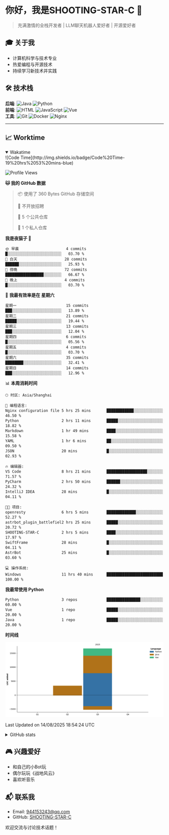 # 你好，我是SHOOTING-STAR-C 👋 
> 充满激情的全栈开发者 | LLM聊天机器人爱好者 | 开源爱好者 

## 🎓 关于我
- 计算机科学与技术专业
- 热爱编程与开源技术
- 持续学习新技术并实践

## 🛠️ 技术栈
**后端**: ![Java](https://img.shields.io/badge/Java-熟练-blue) ![Python](https://img.shields.io/badge/Python-掌握-green)  
**前端**: ![HTML](https://img.shields.io/badge/HTML-熟练-blue) ![JavaScript](https://img.shields.io/badge/JavaScript-熟练-blue) ![Vue](https://img.shields.io/badge/Vue.js-熟练-blue)  
**工具**: ![Git](https://img.shields.io/badge/Git-熟练-blue) ![Docker](https://img.shields.io/badge/Docker-掌握-green) ![Nginx](https://img.shields.io/badge/Nginx-熟练-blue)  

-------
## 📈 Worktime
<details open>
<summary>Wakatime</summary>
<!--START_SECTION:waka-->
![Code Time](http://img.shields.io/badge/Code%20Time-19%20hrs%2053%20mins-blue)

![Profile Views](http://img.shields.io/badge/%E4%B8%AA%E4%BA%BA%E8%B5%84%E6%96%99%E8%A7%82%E7%9C%8B%E6%AC%A1%E6%95%B0-33-blue)

**🐱 我的 GitHub 数据** 

> 📦  使用了 360 Bytes GitHub 存储空间 
 > 
> 🚫 不开放招聘
 > 
> 📜 5 个公共仓库 
 > 
> 🔑 1 个私人仓库 
 > 
**我是夜猫子 🦉** 

```text
🌞 早晨                     4 commits           █░░░░░░░░░░░░░░░░░░░░░░░░   03.70 % 
🌆 白天                     28 commits          ██████░░░░░░░░░░░░░░░░░░░   25.93 % 
🌃 傍晚                     72 commits          █████████████████░░░░░░░░   66.67 % 
🌙 晚上                     4 commits           █░░░░░░░░░░░░░░░░░░░░░░░░   03.70 % 
```
📅 **我最有效率是在 星期六** 

```text
星期一                      15 commits          ███░░░░░░░░░░░░░░░░░░░░░░   13.89 % 
星期二                      21 commits          █████░░░░░░░░░░░░░░░░░░░░   19.44 % 
星期三                      13 commits          ███░░░░░░░░░░░░░░░░░░░░░░   12.04 % 
星期四                      6 commits           █░░░░░░░░░░░░░░░░░░░░░░░░   05.56 % 
星期五                      4 commits           █░░░░░░░░░░░░░░░░░░░░░░░░   03.70 % 
星期六                      35 commits          ████████░░░░░░░░░░░░░░░░░   32.41 % 
星期日                      14 commits          ███░░░░░░░░░░░░░░░░░░░░░░   12.96 % 
```


📊 **本周消耗时间** 

```text
🕑︎ 时区: Asia/Shanghai

💬 编程语言: 
Nginx configuration file 5 hrs 25 mins       ████████████░░░░░░░░░░░░░   46.50 % 
Python                   2 hrs 11 mins       █████░░░░░░░░░░░░░░░░░░░░   18.82 % 
Markdown                 1 hr 49 mins        ████░░░░░░░░░░░░░░░░░░░░░   15.58 % 
YAML                     1 hr 6 mins         ██░░░░░░░░░░░░░░░░░░░░░░░   09.50 % 
JSON                     20 mins             █░░░░░░░░░░░░░░░░░░░░░░░░   02.93 % 

🔥 编辑器: 
VS Code                  8 hrs 21 mins       ██████████████████░░░░░░░   71.57 % 
PyCharm                  2 hrs 50 mins       ██████░░░░░░░░░░░░░░░░░░░   24.32 % 
IntelliJ IDEA            28 mins             █░░░░░░░░░░░░░░░░░░░░░░░░   04.11 % 

🐱‍💻 项目: 
openresty                6 hrs 5 mins        █████████████░░░░░░░░░░░░   52.27 % 
astrbot_plugin_battlefiel2 hrs 25 mins       █████░░░░░░░░░░░░░░░░░░░░   20.72 % 
SHOOTING-STAR-C          2 hrs 5 mins        ████░░░░░░░░░░░░░░░░░░░░░   17.97 % 
SwiftFrame               28 mins             █░░░░░░░░░░░░░░░░░░░░░░░░   04.11 % 
AstrBot                  25 mins             █░░░░░░░░░░░░░░░░░░░░░░░░   03.60 % 

💻 操作系统: 
Windows                  11 hrs 40 mins      █████████████████████████   100.00 % 
```

**我最常使用 Python** 

```text
Python                   3 repos             ███████████████░░░░░░░░░░   60.00 % 
Vue                      1 repo              █████░░░░░░░░░░░░░░░░░░░░   20.00 % 
Java                     1 repo              █████░░░░░░░░░░░░░░░░░░░░   20.00 % 
```



**时间线**

![Lines of Code chart](https://raw.githubusercontent.com/SHOOTING-STAR-C/SHOOTING-STAR-C/main/assets/bar_graph.png)


 Last Updated on 14/08/2025 18:54:24 UTC
<!--END_SECTION:waka-->
</details>

<details>
<summary>GitHub stats</summary>

## GitHub stats
[![GitHub stats](https://github-readme-stats.vercel.app/api?username=SHOOTING-STAR-C&show_icons=true&theme=default)](https://github.com/SHOOTING-STAR-C)

</details>

## 🎮 兴趣爱好
- 和自己的小Bot玩
- 偶尔玩玩《战地风云》
- 喜欢听音乐

## 📬 联系我
- Email: 944153243@qq.com
- GitHub: [SHOOTING-STAR-C](https://github.com/SHOOTING-STAR-C)

欢迎交流与讨论技术话题！
